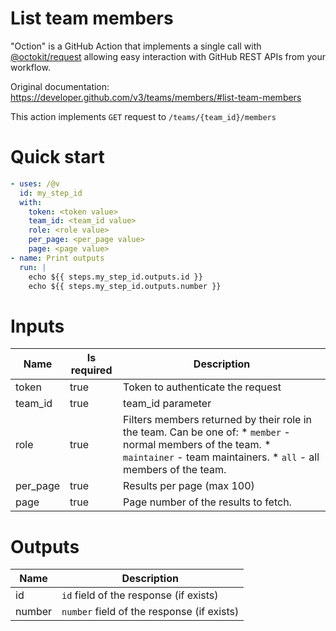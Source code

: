 # List team members

"Oction" is a GitHub Action that implements a single call with 
[@octokit/request](https://www.npmjs.com/package/@octokit/request)
allowing easy interaction with GitHub REST APIs from your workflow.

Original documentation: https://developer.github.com/v3/teams/members/#list-team-members

This action implements `GET` request to `/teams/{team_id}/members`


# Quick start

```yaml
- uses: /@v
  id: my_step_id
  with:
    token: <token value>
    team_id: <team_id value>
    role: <role value>
    per_page: <per_page value>
    page: <page value>
- name: Print outputs
  run: |
    echo ${{ steps.my_step_id.outputs.id }}
    echo ${{ steps.my_step_id.outputs.number }}
```


# Inputs

| Name | Is required | Description |
|---|---|---|
|token|true|Token to authenticate the request
|team_id|true|team_id parameter
|role|true|Filters members returned by their role in the team. Can be one of:   \* `member` - normal members of the team.   \* `maintainer` - team maintainers.   \* `all` - all members of the team.
|per_page|true|Results per page (max 100)
|page|true|Page number of the results to fetch.

# Outputs

| Name | Description |
|---|---|
|id|`id` field of the response (if exists)|
|number|`number` field of the response (if exists)|

